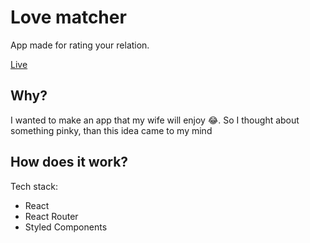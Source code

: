# Love matcher
App made for rating your relation.

[Live](https://love-matcher.netlify.app)

## Why?
I wanted to make an app that my wife will enjoy 😂. So I thought about something pinky, than this idea came to my mind

## How does it work?


Tech stack:
- React
- React Router
- Styled Components
